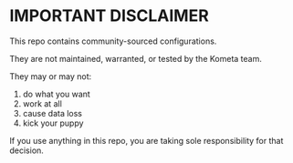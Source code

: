 # IMPORTANT DISCLAIMER

This repo contains community-sourced configurations.

They are not maintained, warranted, or tested by the Kometa team.

They may or may not:
1. do what you want
2. work at all
3. cause data loss
4. kick your puppy

If you use anything in this repo, you are taking sole responsibility for that decision.
